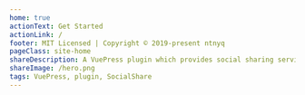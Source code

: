 ```yaml
---
home: true
actionText: Get Started
actionLink: /
footer: MIT Licensed | Copyright © 2019-present ntnyq
pageClass: site-home
shareDescription: A VuePress plugin which provides social sharing services
shareImage: /hero.png
tags: VuePress, plugin, SocialShare
---
```


<social-share :networks="['twitter', 'facebook', 'qq', 'weibo']" :is-global="false" />
